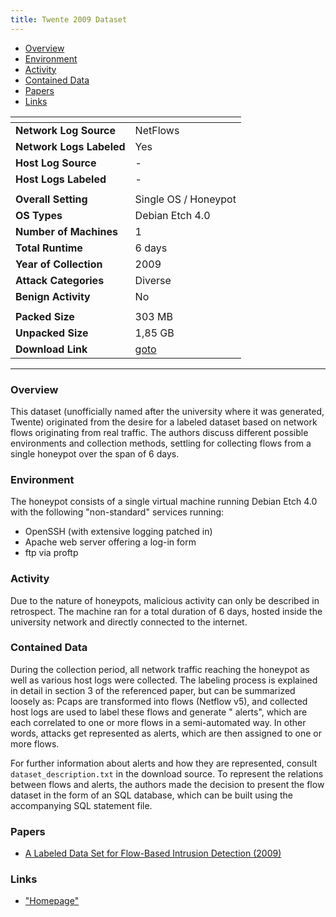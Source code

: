 ```yaml
---
title: Twente 2009 Dataset
---
```


- [Overview](#overview)
- [Environment](#environment)
- [Activity](#activity)
- [Contained Data](#contained-data)
- [Papers](#papers)
- [Links](#links)

| <!-- -->                 | <!-- -->                                                                                    |
|--------------------------|---------------------------------------------------------------------------------------------|
| **Network Log Source**   | NetFlows                                                                                    |
| **Network Logs Labeled** | Yes                                                                                         |
| **Host Log Source**      | -                                                                                           |
| **Host Logs Labeled**    | -                                                                                           |
|                          |                                                                                             |
| **Overall Setting**      | Single OS / Honeypot                                                                        |
| **OS Types**             | Debian Etch 4.0                                                                             |
| **Number of Machines**   | 1                                                                                           |
| **Total Runtime**        | 6 days                                                                                      |
| **Year of Collection**   | 2009                                                                                        |
| **Attack Categories**    | Diverse                                                                                     |
| **Benign Activity**       | No                                                                                          |
|                          |                                                                                             |
| **Packed Size**          | 303 MB                                                                                      |
| **Unpacked Size**        | 1,85 GB                                                                                     |
| **Download Link**        | [goto](https://storage.dacs.utwente.nl/simpleweb-traces/traces/netflow/netflow2/index.html) |

***

### Overview

This dataset (unofficially named after the university where it was generated, Twente) originated from the desire for a
labeled dataset based on network flows originating from real traffic.
The authors discuss different possible environments and collection methods, settling for collecting flows from a single
honeypot over the span of 6 days.

### Environment

The honeypot consists of a single virtual machine running Debian Etch 4.0 with the following "non-standard" services
running:

- OpenSSH (with extensive logging patched in)
- Apache web server offering a log-in form
- ftp via proftp

### Activity

Due to the nature of honeypots, malicious activity can only be described in retrospect.
The machine ran for a total duration of 6 days, hosted inside the university network and directly connected to the
internet.

### Contained Data

During the collection period, all network traffic reaching the honeypot as well as various host logs were collected.
The labeling process is explained in detail in section 3 of the referenced paper, but can be summarized loosely as:
Pcaps are transformed into flows (Netflow v5), and collected host logs are used to label these flows and generate "
alerts", which are each correlated to one or more flows in a semi-automated way.
In other words, attacks get represented as alerts, which are then assigned to one or more flows.

For further information about alerts and how they are represented, consult `dataset_description.txt` in the download
source.
To represent the relations between flows and alerts, the authors made the decision to present the flow dataset in the
form of an SQL database, which can be built using the accompanying SQL statement file.

### Papers

- [A Labeled Data Set for Flow-Based Intrusion Detection (2009)](https://doi.org/10.1007/978-3-642-04968-2_4)

### Links

- ["Homepage"](https://storage.dacs.utwente.nl/simpleweb-traces/traces/netflow/netflow2/index.html)